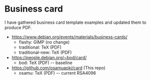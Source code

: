 # Business card

I have gathered business card template examples and updated them to produce
PDF.

* https://www.debian.org/events/materials/business-cards/
    * flashy:          GIMP (no change)
    * traditional:     TeX  (PDF)
    * traditional-new: TeX  (PDF)
* https://people.debian.org/~bod/card/
    * bod:             TeX  (PDF) -- baseline
* https://github.com/osamuaoki/card (This repo)
    * osamu:           TeX  (PDF) -- current RSA4096
